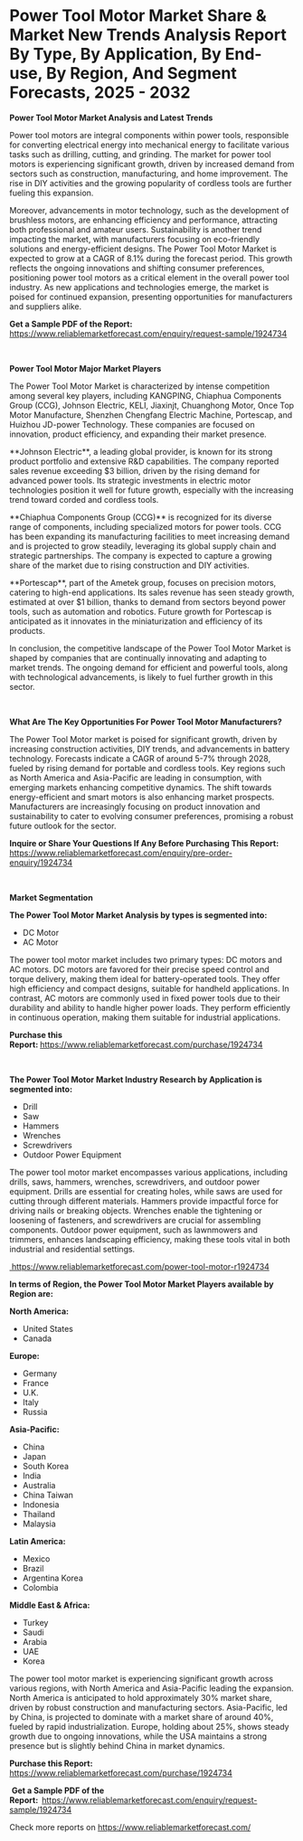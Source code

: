 <p><h1>Power Tool Motor Market Share & Market New Trends Analysis Report By Type, By Application, By End-use, By Region, And Segment Forecasts, 2025 - 2032</h1></p><p><strong>Power Tool Motor Market Analysis and Latest Trends</strong></p>
<p><p>Power tool motors are integral components within power tools, responsible for converting electrical energy into mechanical energy to facilitate various tasks such as drilling, cutting, and grinding. The market for power tool motors is experiencing significant growth, driven by increased demand from sectors such as construction, manufacturing, and home improvement. The rise in DIY activities and the growing popularity of cordless tools are further fueling this expansion.</p><p>Moreover, advancements in motor technology, such as the development of brushless motors, are enhancing efficiency and performance, attracting both professional and amateur users. Sustainability is another trend impacting the market, with manufacturers focusing on eco-friendly solutions and energy-efficient designs. The Power Tool Motor Market is expected to grow at a CAGR of 8.1% during the forecast period. This growth reflects the ongoing innovations and shifting consumer preferences, positioning power tool motors as a critical element in the overall power tool industry. As new applications and technologies emerge, the market is poised for continued expansion, presenting opportunities for manufacturers and suppliers alike.</p></p>
<p><strong>Get a Sample PDF of the Report:&nbsp;</strong> <a href="https://www.reliablemarketforecast.com/enquiry/request-sample/1924734?utm_campaign=1832&utm_medium=2&utm_source=Github&utm_content=ia&utm_term=14012025&utm_id=power-tool-motor">https://www.reliablemarketforecast.com/enquiry/request-sample/1924734</a></p>
<p>&nbsp;</p>
<p><strong>Power Tool Motor Major Market Players</strong></p>
<p><p>The Power Tool Motor Market is characterized by intense competition among several key players, including KANGPING, Chiaphua Components Group (CCG), Johnson Electric, KELI, Jiaxinjt, Chuanghong Motor, Once Top Motor Manufacture, Shenzhen Chengfang Electric Machine, Portescap, and Huizhou JD-power Technology. These companies are focused on innovation, product efficiency, and expanding their market presence.</p><p>**Johnson Electric**, a leading global provider, is known for its strong product portfolio and extensive R&D capabilities. The company reported sales revenue exceeding $3 billion, driven by the rising demand for advanced power tools. Its strategic investments in electric motor technologies position it well for future growth, especially with the increasing trend toward corded and cordless tools.</p><p>**Chiaphua Components Group (CCG)** is recognized for its diverse range of components, including specialized motors for power tools. CCG has been expanding its manufacturing facilities to meet increasing demand and is projected to grow steadily, leveraging its global supply chain and strategic partnerships. The company is expected to capture a growing share of the market due to rising construction and DIY activities.</p><p>**Portescap**, part of the Ametek group, focuses on precision motors, catering to high-end applications. Its sales revenue has seen steady growth, estimated at over $1 billion, thanks to demand from sectors beyond power tools, such as automation and robotics. Future growth for Portescap is anticipated as it innovates in the miniaturization and efficiency of its products.</p><p>In conclusion, the competitive landscape of the Power Tool Motor Market is shaped by companies that are continually innovating and adapting to market trends. The ongoing demand for efficient and powerful tools, along with technological advancements, is likely to fuel further growth in this sector.</p></p>
<p>&nbsp;</p>
<p><strong>What Are The Key Opportunities For Power Tool Motor Manufacturers?</strong></p>
<p><p>The Power Tool Motor market is poised for significant growth, driven by increasing construction activities, DIY trends, and advancements in battery technology. Forecasts indicate a CAGR of around 5-7% through 2028, fueled by rising demand for portable and cordless tools. Key regions such as North America and Asia-Pacific are leading in consumption, with emerging markets enhancing competitive dynamics. The shift towards energy-efficient and smart motors is also enhancing market prospects. Manufacturers are increasingly focusing on product innovation and sustainability to cater to evolving consumer preferences, promising a robust future outlook for the sector.</p></p>
<p><strong>Inquire or Share Your Questions If Any Before Purchasing This Report:</strong> <a href="https://www.reliablemarketforecast.com/enquiry/pre-order-enquiry/1924734?utm_campaign=1832&utm_medium=2&utm_source=Github&utm_content=ia&utm_term=14012025&utm_id=power-tool-motor">https://www.reliablemarketforecast.com/enquiry/pre-order-enquiry/1924734</a></p>
<p>&nbsp;</p>
<p><strong>Market Segmentation</strong></p>
<p><strong>The Power Tool Motor Market Analysis by types is segmented into:</strong></p>
<p><ul><li>DC Motor</li><li>AC Motor</li></ul></p>
<p><p>The power tool motor market includes two primary types: DC motors and AC motors. DC motors are favored for their precise speed control and torque delivery, making them ideal for battery-operated tools. They offer high efficiency and compact designs, suitable for handheld applications. In contrast, AC motors are commonly used in fixed power tools due to their durability and ability to handle higher power loads. They perform efficiently in continuous operation, making them suitable for industrial applications.</p></p>
<p><strong>Purchase this Report:&nbsp;</strong><a href="https://www.reliablemarketforecast.com/purchase/1924734?utm_campaign=1832&utm_medium=2&utm_source=Github&utm_content=ia&utm_term=14012025&utm_id=power-tool-motor">https://www.reliablemarketforecast.com/purchase/1924734</a></p>
<p>&nbsp;</p>
<p><strong>The Power Tool Motor Market Industry Research by Application is segmented into:</strong></p>
<p><ul><li>Drill</li><li>Saw</li><li>Hammers</li><li>Wrenches</li><li>Screwdrivers</li><li>Outdoor Power Equipment</li></ul></p>
<p><p>The power tool motor market encompasses various applications, including drills, saws, hammers, wrenches, screwdrivers, and outdoor power equipment. Drills are essential for creating holes, while saws are used for cutting through different materials. Hammers provide impactful force for driving nails or breaking objects. Wrenches enable the tightening or loosening of fasteners, and screwdrivers are crucial for assembling components. Outdoor power equipment, such as lawnmowers and trimmers, enhances landscaping efficiency, making these tools vital in both industrial and residential settings.</p></p>
<p><a href="https://www.reliablemarketforecast.com/power-tool-motor-r1924734?utm_campaign=1832&utm_medium=2&utm_source=Github&utm_content=ia&utm_term=14012025&utm_id=power-tool-motor">&nbsp;https://www.reliablemarketforecast.com/power-tool-motor-r1924734</a></p>
<p><strong>In terms of Region, the Power Tool Motor Market Players available by Region are:</strong></p>
<p>
    <p> <strong> North America: </strong>
        <ul>
            <li>United States</li>
            <li>Canada</li>
        </ul>
        </p> 
    <p> <strong> Europe: </strong>
        <ul>
            <li>Germany</li>
            <li>France</li>
            <li>U.K.</li>
            <li>Italy</li>
            <li>Russia</li>
        </ul>
        </p> 
    <p> <strong> Asia-Pacific: </strong>
        <ul>
            <li>China</li>
            <li>Japan</li>
            <li>South Korea</li>
            <li>India</li>
            <li>Australia</li>
            <li>China Taiwan</li>
            <li>Indonesia</li>
            <li>Thailand</li>
            <li>Malaysia</li>
        </ul>
        </p> 
    <p> <strong> Latin America: </strong>
        <ul>
            <li>Mexico</li>
            <li>Brazil</li>
            <li>Argentina Korea</li>
            <li>Colombia</li>
        </ul>
        </p> 
    <p> <strong> Middle East & Africa: </strong>
        <ul>
            <li>Turkey</li>
            <li>Saudi</li>
            <li>Arabia</li>
            <li>UAE</li>
            <li>Korea</li>
        </ul>
    </p>
    </p>
<p><p>The power tool motor market is experiencing significant growth across various regions, with North America and Asia-Pacific leading the expansion. North America is anticipated to hold approximately 30% market share, driven by robust construction and manufacturing sectors. Asia-Pacific, led by China, is projected to dominate with a market share of around 40%, fueled by rapid industrialization. Europe, holding about 25%, shows steady growth due to ongoing innovations, while the USA maintains a strong presence but is slightly behind China in market dynamics.</p></p>
<p><strong>Purchase this Report: </strong><a href="https://www.reliablemarketforecast.com/purchase/1924734?utm_campaign=1832&utm_medium=2&utm_source=Github&utm_content=ia&utm_term=14012025&utm_id=power-tool-motor">https://www.reliablemarketforecast.com/purchase/1924734</a></p>
<p>&nbsp;<strong>Get a Sample PDF of the Report:&nbsp;&nbsp;</strong><a href="https://www.reliablemarketforecast.com/enquiry/request-sample/1924734?utm_campaign=1832&utm_medium=2&utm_source=Github&utm_content=ia&utm_term=14012025&utm_id=power-tool-motor">https://www.reliablemarketforecast.com/enquiry/request-sample/1924734</a></p>
<p><strong></strong></p>
<p>Check more reports on <a href="https://www.reliablemarketforecast.com/?utm_campaign=1832&utm_medium=2&utm_source=Github&utm_content=ia&utm_term=14012025&utm_id=power-tool-motor">https://www.reliablemarketforecast.com/</a></p>
